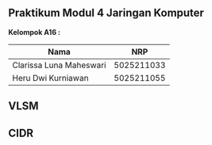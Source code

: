 ## Praktikum Modul 4 Jaringan Komputer

**Kelompok A16 :**

| Nama | NRP |
| ----------- | ----------- |
| Clarissa Luna Maheswari | 5025211033 |
| Heru Dwi Kurniawan | 5025211055 

## VLSM





## CIDR

